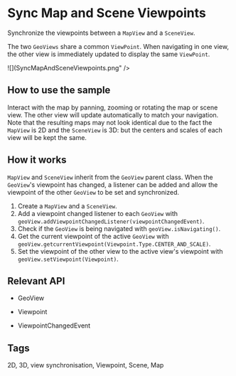 # Sync Map and Scene Viewpoints

Synchronize the viewpoints between a `MapView` and a `SceneView`.

The two `GeoViews` share a common `ViewPoint`. When navigating in one view, the other view is immediately updated to display the same `ViewPoint`.

![](SyncMapAndSceneViewpoints.png" />

## How to use the sample

Interact with the map by panning, zooming or rotating the map or scene view. The other view will update automatically to match your navigation. Note that the resulting maps may not look identical due to the fact the `MapView` is 2D and the `SceneView` is 3D: but the centers and scales of each view will be kept the same.

## How it works

`MapView` and `SceneView` inherit from the `GeoView` parent class. When the `GeoView`'s viewpoint has changed, a listener can be added and allow the viewpoint of the other `GeoView` to be set and synchronized.



1. Create a `MapView` and a `SceneView`.
2. Add a viewpoint changed listener to each `GeoView` with `geoView.addViewpointChangedListener(viewpointChangedEvent)`.
3. Check if the `GeoView` is being navigated with `geoView.isNavigating()`.
4. Get the current viewpoint of the active `GeoView` with `geoView.getcurrentViewpoint(Viewpoint.Type.CENTER_AND_SCALE)`.
5. Set the viewpoint of the other view to the active view's viewpoint with `geoView.setViewpoint(Viewpoint)`.


## Relevant API


*   GeoView

*   Viewpoint

*   ViewpointChangedEvent



## Tags

<p>2D, 3D, view synchronisation, Viewpoint, Scene, Map

